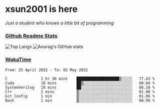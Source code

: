 # xsun2001 is here

*Just a student who knows a little bit of programming*

### [Github Readme Stats](https://github.com/anuraghazra/github-readme-stats)

![Top Langs](https://github-readme-stats.vercel.app/api/top-langs/?username=xsun2001&layout=compact&theme=radical) ![Anurag's GitHub stats](https://github-readme-stats.vercel.app/api?username=xsun2001&show_icons=true&theme=radical)

### [WakaTime](https://wakatime.com)

<!--START_SECTION:waka-->

```text
From: 25 April 2022 - To: 02 May 2022

C               1 hr 36 mins    ███████████████████▒░░░░░   77.43 %
Cuda            10 mins         ██▒░░░░░░░░░░░░░░░░░░░░░░   08.84 %
SystemVerilog   10 mins         ██░░░░░░░░░░░░░░░░░░░░░░░   08.10 %
C++             2 mins          ▒░░░░░░░░░░░░░░░░░░░░░░░░   01.98 %
Git Config      1 min           ▒░░░░░░░░░░░░░░░░░░░░░░░░   01.06 %
Bash            1 min           ▒░░░░░░░░░░░░░░░░░░░░░░░░   00.99 %
```

<!--END_SECTION:waka-->
